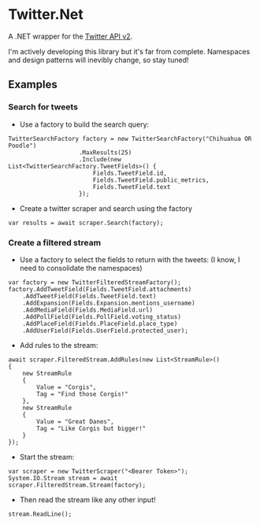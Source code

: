 # Twitter.Net
A .NET wrapper for the [Twitter API v2](https://developer.twitter.com/en/docs/twitter-api/early-access).

I'm actively developing this library but it's far from complete. Namespaces and design patterns will inevibly change, so stay tuned!

## Examples
### Search for tweets
* Use a factory to build the search query:
```
TwitterSearchFactory factory = new TwitterSearchFactory("Chihuahua OR Poodle")
                    .MaxResults(25)
                    .Include(new List<TwitterSearchFactory.TweetFields>() {
                        Fields.TweetField.id,
                        Fields.TweetField.public_metrics,
                        Fields.TweetField.text
                    });
```
* Create a twitter scraper and search using the factory
```
var results = await scraper.Search(factory);
```

### Create a filtered stream
* Use a factory to select the fields to return with the tweets: (I know, I need to consolidate the namespaces)
```
var factory = new TwitterFilteredStreamFactory();
factory.AddTweetField(Fields.TweetField.attachments)
    .AddTweetField(Fields.TweetField.text)
    .AddExpansion(Fields.Expansion.mentions_username)
    .AddMediaField(Fields.MediaField.url)
    .AddPollField(Fields.PollField.voting_status)
    .AddPlaceField(Fields.PlaceField.place_type)
    .AddUserField(Fields.UserField.protected_user);
```
* Add rules to the stream:
```
await scraper.FilteredStream.AddRules(new List<StreamRule>()
{
    new StreamRule
    {
        Value = "Corgis",
        Tag = "Find those Corgis!"
    },
    new StreamRule
    {
        Value = "Great Danes",
        Tag = "Like Corgis but bigger!"
    }
});
```
* Start the stream:
```
var scraper = new TwitterScraper("<Bearer Token>");
System.IO.Stream stream = await scraper.FilteredStream.Stream(factory);
```
* Then read the stream like any other input!
```
stream.ReadLine();
```
